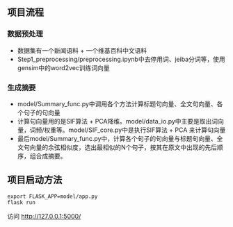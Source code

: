 
## 项目流程

### 数据预处理
- 数据集有一个新闻语料 + 一个维基百科中文语料
- Step1_preprocessing/preprocessing.ipynb中去停用词、jeiba分词等，使用gensim中的word2vec训练词向量

### 生成摘要
- model/Summary_func.py中调用各个方法计算标题句向量、全文句向量、各个句子的句向量
- 计算句向量用的是SIF算法 + PCA降维。model/data_io.py中主要是取出词向量，词频/权重等。model/SIF_core.py中是执行SIF算法 + PCA 来计算句向量
- 最后model/Summary_func.py中，计算各个句子的句向量与标题句向量、全文句向量的余弦相似度，选出最相似的N个句子，按其在原文中出现的先后顺序，组合成摘要。


## 项目启动方法

```
export FLASK_APP=model/app.py
flask run
```

访问 http://127.0.0.1:5000/



